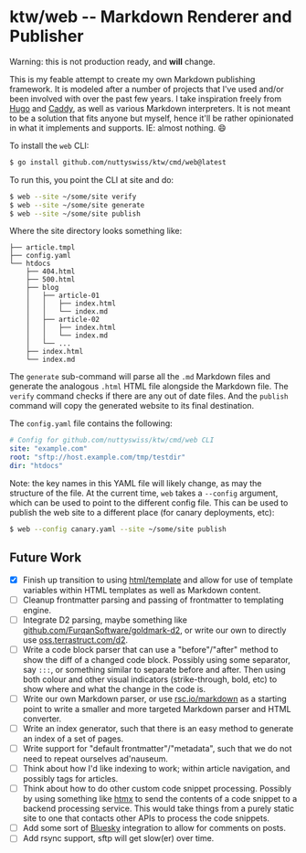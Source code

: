 # ktw/web -- Markdown Renderer and Publisher

Warning: this is not production ready, and **will** change.

This is my feable attempt to create my own Markdown publishing framework. It is
modeled after a number of projects that I've used and/or been involved with
over the past few years. I take inspiration freely from [Hugo] and [Caddy], as
well as various Markdown interpreters. It is not meant to be a solution that
fits anyone but myself, hence it'll be rather opinionated in what it implements
and supports. IE: almost nothing. :smile:

To install the `web` CLI:

```bash
$ go install github.com/nuttyswiss/ktw/cmd/web@latest
```

To run this, you point the CLI at site and do:

```bash
$ web --site ~/some/site verify
$ web --site ~/some/site generate
$ web --site ~/some/site publish
```

Where the site directory looks something like:

```
├── article.tmpl
├── config.yaml
└── htdocs
    ├── 404.html
    ├── 500.html
    ├── blog
    │   ├── article-01
    │   │   ├── index.html
    │   │   └── index.md
    │   ├── article-02
    │   │   ├── index.html
    │   │   └── index.md
    │   └── ...
    ├── index.html
    └── index.md
```

The `generate` sub-command will parse all the `.md` Markdown files and generate
the analogous `.html` HTML file alongside the Markdown file. The `verify`
command checks if there are any out of date files. And the `publish` command
will copy the generated website to its final destination.

The `config.yaml` file contains the following:

```yaml
# Config for github.com/nuttyswiss/ktw/cmd/web CLI
site: "example.com"
root: "sftp://host.example.com/tmp/testdir"
dir: "htdocs"
```

Note: the key names in this YAML file will likely change, as may the structure
of the file. At the current time, `web` takes a `--config` argument, which can
be used to point to the different config file. This can be used to publish the
web site to a different place (for canary deployments, etc):

```bash
$ web --config canary.yaml --site ~/some/site publish
```

## Future Work

- [X] Finish up transition to using [html/template] and allow for use of
template variables within HTML templates as well as Markdown content.
- [ ] Cleanup frontmatter parsing and passing of frontmatter to templating
engine.
- [ ] Integrate D2 parsing, maybe something like [github.com/FurqanSoftware/goldmark-d2],
or write our own to directly use [oss.terrastruct.com/d2].
- [ ] Write a code block parser that can use a "before"/"after" method to show
the diff of a changed code block. Possibly using some separator, say `:::`, or
something similar to separate before and after. Then using both colour and
other visual indicators (strike-through, bold, etc) to show where and what the
change in the code is.
- [ ] Write our own Markdown parser, or use [rsc.io/markdown] as a starting
point to write a smaller and more targeted Markdown parser and HTML converter.
- [ ] Write an index generator, such that there is an easy method to generate
an index of a set of pages.
- [ ] Write support for "default frontmatter"/"metadata", such that we do not
need to repeat ourselves ad'nauseum.
- [ ] Think about how I'd like indexing to work; within article navigation, and
possibly tags for articles.
- [ ] Think about how to do other custom code snippet processing. Possibly by
using something like [htmx] to send the contents of a code snippet to a backend
processing service. This would take things from a purely static site to one
that contacts other APIs to process the code snippets.
- [ ] Add some sort of [Bluesky] integration to allow for comments on posts.
- [ ] Add rsync support, sftp will get slow(er) over time.

[Hugo]: https://gohugo.io/
[Caddy]: https://caddyserver.com/
[github.com/FurqanSoftware/goldmark-d2]: https://pkg.go.dev/github.com/FurqanSoftware/goldmark-d2
[oss.terrastruct.com/d2]: https://pkg.go.dev/oss.terrastruct.com/d2
[rsc.io/markdown]: https://pkg.go.dev/rsc.io/markdown
[html/template]: https://pkg.go.dev/html/template
[htmx]: https://htmx.org/
[Bluesky]: https://bsky.app/
